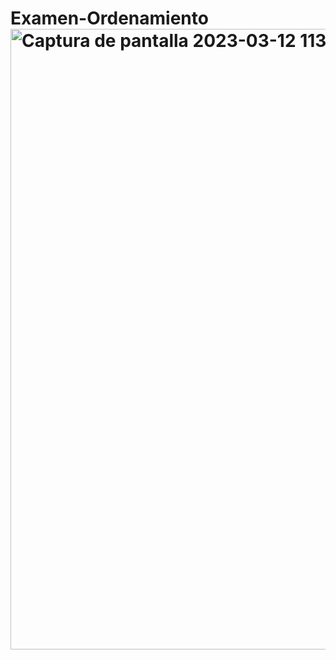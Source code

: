 # Examen-Ordenamiento<img width="993" alt="Captura de pantalla 2023-03-12 113259" src="https://user-images.githubusercontent.com/84637610/224561997-29caf515-2690-4898-ba80-4965c5c69ade.png">
